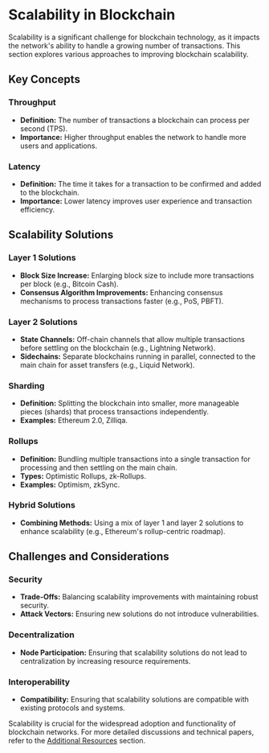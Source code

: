 # Scalability in Blockchain

Scalability is a significant challenge for blockchain technology, as it impacts the network's ability to handle a growing number of transactions. This section explores various approaches to improving blockchain scalability.

## Key Concepts

### Throughput
- **Definition:** The number of transactions a blockchain can process per second (TPS).
- **Importance:** Higher throughput enables the network to handle more users and applications.

### Latency
- **Definition:** The time it takes for a transaction to be confirmed and added to the blockchain.
- **Importance:** Lower latency improves user experience and transaction efficiency.

## Scalability Solutions

### Layer 1 Solutions
- **Block Size Increase:** Enlarging block size to include more transactions per block (e.g., Bitcoin Cash).
- **Consensus Algorithm Improvements:** Enhancing consensus mechanisms to process transactions faster (e.g., PoS, PBFT).

### Layer 2 Solutions
- **State Channels:** Off-chain channels that allow multiple transactions before settling on the blockchain (e.g., Lightning Network).
- **Sidechains:** Separate blockchains running in parallel, connected to the main chain for asset transfers (e.g., Liquid Network).

### Sharding
- **Definition:** Splitting the blockchain into smaller, more manageable pieces (shards) that process transactions independently.
- **Examples:** Ethereum 2.0, Zilliqa.

### Rollups
- **Definition:** Bundling multiple transactions into a single transaction for processing and then settling on the main chain.
- **Types:** Optimistic Rollups, zk-Rollups.
- **Examples:** Optimism, zkSync.

### Hybrid Solutions
- **Combining Methods:** Using a mix of layer 1 and layer 2 solutions to enhance scalability (e.g., Ethereum's rollup-centric roadmap).

## Challenges and Considerations

### Security
- **Trade-Offs:** Balancing scalability improvements with maintaining robust security.
- **Attack Vectors:** Ensuring new solutions do not introduce vulnerabilities.

### Decentralization
- **Node Participation:** Ensuring that scalability solutions do not lead to centralization by increasing resource requirements.

### Interoperability
- **Compatibility:** Ensuring that scalability solutions are compatible with existing protocols and systems.

Scalability is crucial for the widespread adoption and functionality of blockchain networks. For more detailed discussions and technical papers, refer to the [Additional Resources](../01_Introduction/10_Additional_Resources.md) section.
